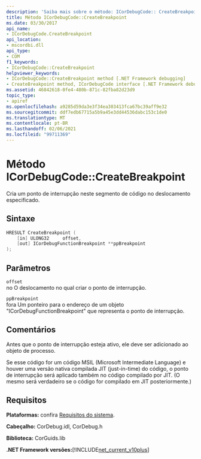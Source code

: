 ```yaml
---
description: 'Saiba mais sobre o método: ICorDebugCode:: CreateBreakpoint'
title: Método ICorDebugCode::CreateBreakpoint
ms.date: 03/30/2017
api_name:
- ICorDebugCode.CreateBreakpoint
api_location:
- mscordbi.dll
api_type:
- COM
f1_keywords:
- ICorDebugCode::CreateBreakpoint
helpviewer_keywords:
- ICorDebugCode::CreateBreakpoint method [.NET Framework debugging]
- CreateBreakpoint method, ICorDebugCode interface [.NET Framework debugging]
ms.assetid: 46842618-0fe4-480b-871c-82fba82d23d9
topic_type:
- apiref
ms.openlocfilehash: a9285d59da3e3f34ea303413fca67bc39aff9e32
ms.sourcegitcommit: ddf7edb67715a5b9a45e3dd44536dabc153c1de0
ms.translationtype: MT
ms.contentlocale: pt-BR
ms.lasthandoff: 02/06/2021
ms.locfileid: "99711369"
---
```

# <a name="icordebugcodecreatebreakpoint-method"></a>Método ICorDebugCode::CreateBreakpoint

Cria um ponto de interrupção neste segmento de código no deslocamento especificado.  
  
## <a name="syntax"></a>Sintaxe  
  
```cpp  
HRESULT CreateBreakpoint (  
    [in] ULONG32     offset,  
    [out] ICorDebugFunctionBreakpoint **ppBreakpoint  
);  
```  
  
## <a name="parameters"></a>Parâmetros  

 `offset`  
 no O deslocamento no qual criar o ponto de interrupção.  
  
 `ppBreakpoint`  
 fora Um ponteiro para o endereço de um objeto "ICorDebugFunctionBreakpoint" que representa o ponto de interrupção.  
  
## <a name="remarks"></a>Comentários  

 Antes que o ponto de interrupção esteja ativo, ele deve ser adicionado ao objeto de processo.  
  
 Se esse código for um código MSIL (Microsoft Intermediate Language) e houver uma versão nativa compilada JIT (just-in-time) do código, o ponto de interrupção será aplicado também no código compilado por JIT. (O mesmo será verdadeiro se o código for compilado em JIT posteriormente.)  
  
## <a name="requirements"></a>Requisitos  

 **Plataformas:** confira [Requisitos do sistema](../../get-started/system-requirements.md).  
  
 **Cabeçalho:** CorDebug.idl, CorDebug.h  
  
 **Biblioteca:** CorGuids.lib  
  
 **.NET Framework versões:**[!INCLUDE[net_current_v10plus](../../../../includes/net-current-v10plus-md.md)]
